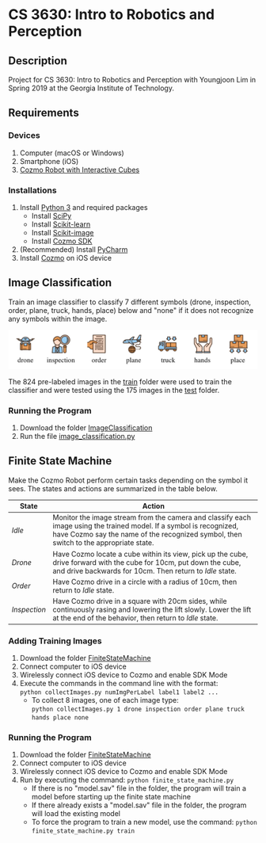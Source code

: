 # CS 3630: Intro to Robotics and Perception
## Description
Project for CS 3630: Intro to Robotics and Perception with Youngjoon Lim in Spring 2019 at the Georgia Institute of Technology.

## Requirements
### Devices
1. Computer (macOS or Windows)
2. Smartphone (iOS)
3. [Cozmo Robot with Interactive Cubes](https://anki.com/en-us/cozmo/shop-now.html)

### Installations
1. Install [Python 3](https://www.python.org/downloads/) and required packages
   - Install [SciPy](https://scipy.org/install.html)
   - Install [Scikit-learn](https://scikit-learn.org/stable/install.html)
   - Install [Scikit-image](http://scikit-image.org/docs/dev/install.html)
   - Install [Cozmo SDK](http://cozmosdk.anki.com/docs/)
2. (Recommended) Install [PyCharm](https://www.jetbrains.com/pycharm/download)
3. Install [Cozmo](https://apps.apple.com/us/app/cozmo/id1154282030) on iOS device

## Image Classification
Train an image classifier to classify 7 different symbols (drone, inspection, order, plane, truck, hands, place) below and "none" if it does not recognize any symbols within the image.

<img src="images/symbols.PNG" width="600">

The 824 pre-labeled images in the [train](ImageClassification/train/) folder were used to train the classifier and were tested using the 175 images in the [test](ImageClassification/test/) folder.

### Running the Program
1. Download the folder [ImageClassification](ImageClassification/)
2. Run the file [image_classification.py](ImageClassification/image_classification.py)

## Finite State Machine
Make the Cozmo Robot perform certain tasks depending on the symbol it sees. The states and actions are summarized in the table below.

| State | Action |
| --- | --- |
| *Idle* | Monitor the image stream from the camera and classify each image using the trained model. If a symbol is recognized, have Cozmo say the name of the recognized symbol, then switch to the appropriate state. |
| *Drone* | Have Cozmo locate a cube within its view, pick up the cube, drive forward with the cube for 10cm, put down the cube, and drive backwards for 10cm. Then return to *Idle* state. |
| *Order* | Have Cozmo drive in a circle with a radius of 10cm, then return to *Idle* state. |
| *Inspection* | Have Cozmo drive in a square with 20cm sides, while continuously rasing and lowering the lift slowly. Lower the lift at the end of the behavior, then return to *Idle* state. |

### Adding Training Images
1. Download the folder [FiniteStateMachine](FiniteStateMachine/)
2. Connect computer to iOS device
3. Wirelessly connect iOS device to Cozmo and enable SDK Mode
4. Execute the commands in the command line with the format:  
   `python collectImages.py numImgPerLabel label1 label2 ...`
   - To collect 8 images, one of each image type:  
   `python collectImages.py 1 drone inspection order plane truck hands place none`

### Running the Program
1. Download the folder [FiniteStateMachine](FiniteStateMachine/)
2. Connect computer to iOS device
3. Wirelessly connect iOS device to Cozmo and enable SDK Mode
4. Run by executing the command: `python finite_state_machine.py`
   - If there is no "model.sav" file in the folder, the program will train a model before starting up the finite state machine
   - If there already exists a "model.sav" file in the folder, the program will load the existing model
   - To force the program to train a new model, use the command: `python finite_state_machine.py train`
